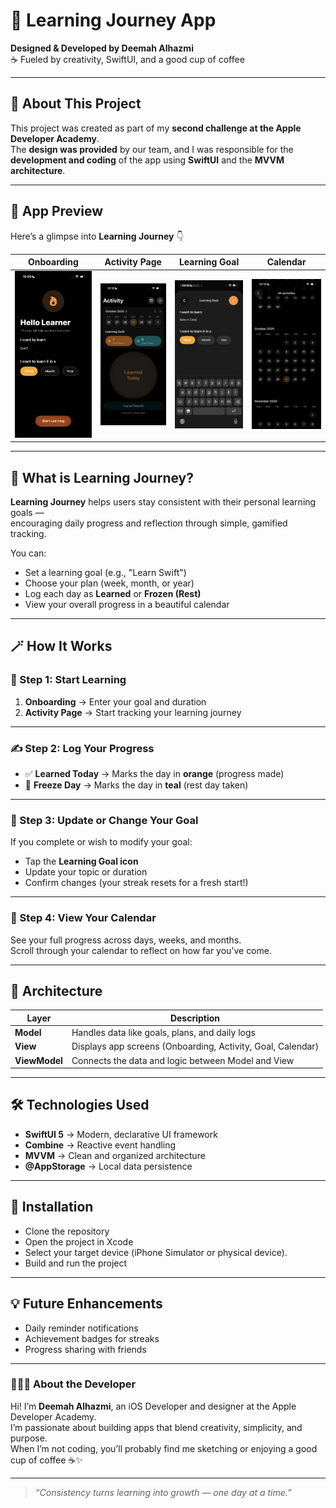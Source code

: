 # 🌱 Learning Journey App

**Designed & Developed by Deemah Alhazmi**  
☕ Fueled by creativity, SwiftUI, and a good cup of coffee  

---

## 🍎 About This Project

This project was created as part of my **second challenge at the Apple Developer Academy**.  
The **design was provided** by our team, and I was responsible for the **development and coding** of the app using **SwiftUI** and the **MVVM architecture**.

---

## 📱 App Preview

Here’s a glimpse into **Learning Journey** 👇  

| Onboarding | Activity Page | Learning Goal | Calendar |
|-------------|----------------|----------------|------------|
| <img src="Images/onboarding.PNG" width="200"/> | <img src="Images/activity.PNG" width="200"/> | <img src="Images/goal.PNG" width="200"/> | <img src="Images/calendar.PNG" width="200"/> |

---

## 🎯 What is Learning Journey?

**Learning Journey** helps users stay consistent with their personal learning goals —  
encouraging daily progress and reflection through simple, gamified tracking.

You can:
- Set a learning goal (e.g., "Learn Swift")
- Choose your plan (week, month, or year)
- Log each day as **Learned** or **Frozen (Rest)**
- View your overall progress in a beautiful calendar

---

## 🪄 How It Works

### 🧩 Step 1: Start Learning
1. **Onboarding** → Enter your goal and duration  
2. **Activity Page** → Start tracking your learning journey

---

### ✍️ Step 2: Log Your Progress  
- ✅ **Learned Today** → Marks the day in **orange** (progress made)  
- 🧊 **Freeze Day** → Marks the day in **teal** (rest day taken)

---

### 🔁 Step 3: Update or Change Your Goal  
If you complete or wish to modify your goal:
- Tap the **Learning Goal icon**
- Update your topic or duration  
- Confirm changes (your streak resets for a fresh start!)

---

### 📅 Step 4: View Your Calendar  
See your full progress across days, weeks, and months.  
Scroll through your calendar to reflect on how far you’ve come.

---

## 🧠 Architecture

| Layer | Description |
|-------|--------------|
| **Model** | Handles data like goals, plans, and daily logs |
| **View** | Displays app screens (Onboarding, Activity, Goal, Calendar) |
| **ViewModel** | Connects the data and logic between Model and View |

---

## 🛠️ Technologies Used
- **SwiftUI 5** → Modern, declarative UI framework  
- **Combine** → Reactive event handling  
- **MVVM** → Clean and organized architecture  
- **@AppStorage** → Local data persistence  

---

## 📲 Installation

- Clone the repository
- Open the project in Xcode
- Select your target device (iPhone Simulator or physical device).
- Build and run the project

---

## 💡 Future Enhancements
- Daily reminder notifications  
- Achievement badges for streaks  
- Progress sharing with friends  

---

### 👩🏻‍💻 About the Developer
Hi! I’m **Deemah Alhazmi**, an iOS Developer and designer at the Apple Developer Academy.  
I’m passionate about building apps that blend creativity, simplicity, and purpose.  
When I’m not coding, you’ll probably find me sketching or enjoying a good cup of coffee ☕✨  

---

> _“Consistency turns learning into growth — one day at a time.”_
